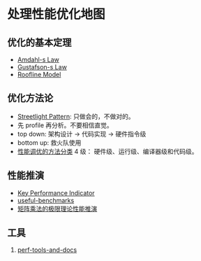 # 处理性能优化地图

## 优化的基本定理

- [Amdahl-s Law](../05-Notes%20Block/Amdahl-s%20Law.md)
- [Gustafson-s Law](../05-Notes%20Block/Gustafson-s%20Law.md)
- [Roofline Model](../05-Notes%20Block/Roofline%20Model.md)

## 优化方法论

- [Streetlight Pattern](../05-Notes%20Block/Streetlight%20Pattern.md): 只做会的，不做对的。
- 先 profile 再分析。不要相信直觉。
- top down: 架构设计 -> 代码实现 -> 硬件指令级
- bottom up: 救火队使用
- [性能调优的方法分类](../05-Notes%20Block/Levels%20of%20Performance%20Optimization.md) 4 级： 硬件级、运行级、编译器级和代码级。

## 性能推演

- [Key Performance Indicator](../05-Notes%20Block/Key%20Performance%20Indicator.md)
- [useful-benchmarks](../05-Notes%20Block/useful-benchmarks.md)
- [矩阵乘法的极限理论性能推演](../05-Notes%20Block/performance%20estimate%20demo%20-%20General%20Matrix%20Multiplication.md)

## 工具

1. [perf-tools-and-docs](perf-tools-and-docs.md)
